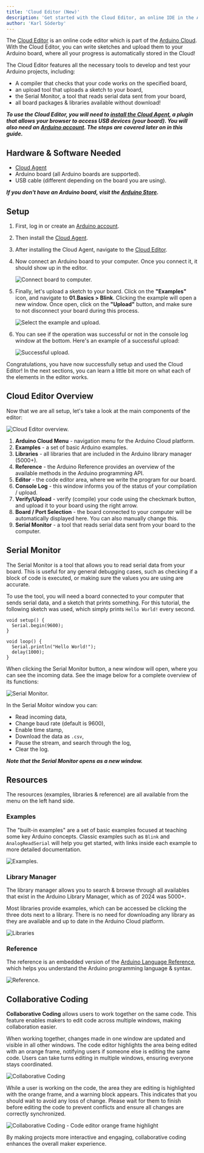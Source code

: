 ```yaml
---
title: 'Cloud Editor (New)'
description: 'Get started with the Cloud Editor, an online IDE in the Arduino Cloud.'
author: 'Karl Söderby'
---
```


The [Cloud Editor](https://app.arduino.cc/sketches/) is an online code editor which is part of the [Arduino Cloud](https://app.arduino.cc/). With the Cloud Editor, you can write sketches and upload them to your Arduino board, where all your progress is automatically stored in the Cloud!

The Cloud Editor features all the necessary tools to develop and test your Arduino projects, including:
- A compiler that checks that your code works on the specified board,
- an upload tool that uploads a sketch to your board,
- the Serial Monitor, a tool that reads serial data sent from your board,
- all board packages & libraries available without download!

***To use the Cloud Editor, you will need to [install the Cloud Agent](https://create.arduino.cc/getting-started/plugin/welcome), a plugin that allows your browser to access USB devices (your board). You will also need an [Arduino account](https://app.arduino.cc/). The steps are covered later on in this guide.***

## Hardware & Software Needed

- [Cloud Agent](https://create.arduino.cc/getting-started/plugin/welcome)
- Arduino board (all Arduino boards are supported).
- USB cable (different depending on the board you are using).

***If you don't have an Arduino board, visit the [Arduino Store](https://store.arduino.cc/).***

## Setup

1. First, log in or create an [Arduino account](https://app.arduino.cc/).
2. Then install the [Cloud Agent](https://create.arduino.cc/getting-started/plugin/welcome).
3. After installing the Cloud Agent, navigate to the [Cloud Editor](https://app.arduino.cc/sketches/).
4. Now connect an Arduino board to your computer. Once you connect it, it should show up in the editor.

    ![Connect board to computer.](assets/board-connected.png)

5. Finally, let's upload a sketch to your board. Click on the **"Examples"** icon, and navigate to **01.Basics > Blink**. Clicking the example will open a new window. Once open, click on the **"Upload"** button, and make sure to not disconnect your board during this process.

    ![Select the example and upload.](assets/blink.png)

6. You can see if the operation was successful or not in the console log window at the bottom. Here's an example of a successful upload:

    ![Successful upload.](assets/success-upload.png)

Congratulations, you have now successfully setup and used the Cloud Editor! In the next sections, you can learn a little bit more on what each of the elements in the editor works.

## Cloud Editor Overview

Now that we are all setup, let's take a look at the main components of the editor:

![Cloud Editor overview.](assets/editor-overview.png)

1. **Arduino Cloud Menu** - navigation menu for the Arduino Cloud platform.
2. **Examples** -  a set of basic Arduino examples.
3. **Libraries** - all libraries that are included in the Arduino library manager (5000+).
4. **Reference** - the Arduino Reference provides an overview of the available methods in the Arduino programming API.
5. **Editor** - the code editor area, where we write the program for our board.
6. **Console Log** - this window informs you of the status of your compilation / upload. 
7. **Verify/Upload** - verify (compile) your code using the checkmark button, and upload it to your board using the right arrow. 
8. **Board / Port Selection** - the board connected to your computer will be automatically displayed here. You can also manually change this.
9. **Serial Monitor** - a tool that reads serial data sent from your board to the computer. 

## Serial Monitor

The Serial Monitor is a tool that allows you to read serial data from your board. This is useful for any general debugging cases, such as checking if a block of code is executed, or making sure the values you are using are accurate.

To use the tool, you will need a board connected to your computer that sends serial data, and a sketch that prints something. For this tutorial, the following sketch was used, which simply prints `Hello World!` every second.

```arduino
void setup() {
  Serial.begin(9600);
}

void loop() {
  Serial.println("Hello World!");
  delay(1000);
}
```

When clicking the Serial Monitor button, a new window will open, where you can see the incoming data. See the image below for a complete overview of its functions:

![Serial Monitor.](assets/serial.png)

In the Serial Moitor window you can:
- Read incoming data,
- Change baud rate (default is 9600),
- Enable time stamp,
- Download the data as `.csv`,
- Pause the stream, and search through the log,
- Clear the log.

***Note that the Serial Monitor opens as a new window.***

## Resources

The resources (examples, libraries & reference) are all available from the menu on the left hand side. 

### Examples

The "built-in examples" are a set of basic examples focused at teaching some key Arduino concepts. Classic examples such as `Blink` and `AnalogReadSerial` will help you get started, with links inside each example to more detailed documentation.

![Examples.](assets/examples.png)

### Library Manager

The library manager allows you to search & browse through all availables that exist in the Arduino Library Manager, which as of 2024 was 5000+.

Most libraries provide examples, which can be accessed be clicking the three dots next to a library. There is no need for downloading any library as they are available and up to date in the Arduino Cloud platform.

![Libraries](assets/libraries.png)

### Reference

The reference is an embedded version of the [Arduino Language Reference](https://www.arduino.cc/reference/en/), which helps you understand the Arduino programming language & syntax.

![Reference.](assets/reference.png)

## Collaborative Coding

**Collaborative Coding** allows users to work together on the same code. This feature enables makers to edit code across multiple windows, making collaboration easier.

When working together, changes made in one window are updated and visible in all other windows. The code editor highlights the area being edited with an orange frame, notifying users if someone else is editing the same code. Users can take turns editing in multiple windows, ensuring everyone stays coordinated.

![Collaborative Coding](assets/collab-code-multiple.gif)

While a user is working on the code, the area they are editing is highlighted with the orange frame, and a warning block appears. This indicates that you should wait to avoid any loss of change. Please wait for them to finish before editing the code to prevent conflicts and ensure all changes are correctly synchronized.

![Collaborative Coding - Code editor orange frame highlight](assets/collab-code-orange-frame.png)

By making projects more interactive and engaging, collaborative coding enhances the overall maker experience.